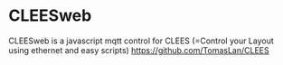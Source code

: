 # CLEESweb
CLEESweb is a javascript mqtt control for CLEES (=Control your Layout using ethernet and easy scripts)
https://github.com/TomasLan/CLEES
